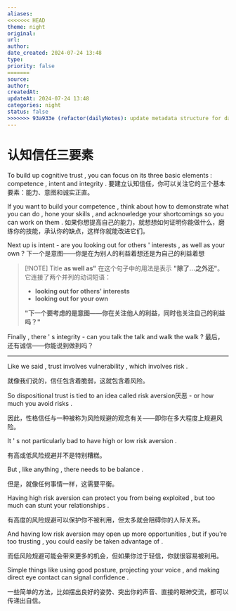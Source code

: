 ```yaml
---
aliases: 
<<<<<<< HEAD
theme: night
original: 
url: 
author: 
date_created: 2024-07-24 13:48
type: 
priority: false
=======
source: 
author: 
createdAt: 
updateAt: 2024-07-24 13:48
categories: night
status: false
>>>>>>> 93a933e (refactor(dailyNotes): update metadata structure for daily notes)
---
```


# 认知信任三要素

To build up cognitive trust , you can focus on its three basic elements : competence ,  intent and integrity .
要建立认知信任，你可以关注它的三个基本要素：能力、意图和诚实正直。

If you want to build your competence , think about how to demonstrate what you can do , hone your skills , and acknowledge your shortcomings so you can work on them .
如果你想提高自己的能力，就想想如何证明你能做什么，磨练你的技能，承认你的缺点，这样你就能改进它们。

Next up is intent - are you looking out for others ' interests , as well as your own ?
下一个是意图——你是在为别人的利益着想还是为自己的利益着想

> [!NOTE] Title
> **as well as"** 在这个句子中的用法是表示 **"除了...之外还"**。它连接了两个并列的动词短语：
>
> - **looking out for others' interests**
> - **looking out for your own**
>
> **"下一个要考虑的是意图——你在关注他人的利益，同时也关注自己的利益吗？"**

Finally , there ' s integrity - can you talk the talk and walk the walk ?
最后，还有诚信——你能说到做到吗？

---

Like we said , trust involves vulnerability , which involves risk .

就像我们说的，信任包含着脆弱，这就包含着风险。

So dispositional trust is tied to an idea called risk aversion厌恶  - or how much you avoid risks .

因此，性格信任与一种被称为风险规避的观念有关——即你在多大程度上规避风险。

It ' s not particularly bad to have high or low risk aversion .

有高或低风险规避并不是特别糟糕。

But , like anything , there needs to be balance .

但是，就像任何事情一样，这需要平衡。

Having high risk aversion can protect you from being exploited , but too much can stunt your relationships .

有高度的风险规避可以保护你不被利用，但太多就会阻碍你的人际关系。

And having low risk aversion may open up more opportunities , but if you're too trusting , you could easily be taken advantage of .

而低风险规避可能会带来更多的机会，但如果你过于轻信，你就很容易被利用。

Simple things like using good posture, projecting your voice , and making direct eye contact can signal confidence .

一些简单的方法，比如摆出良好的姿势、突出你的声音、直接的眼神交流，都可以传递出自信。
